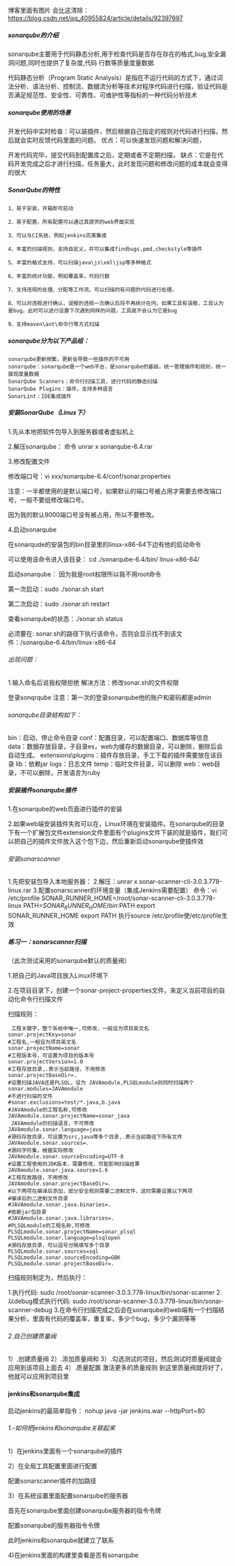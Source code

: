 博客里面有图片 会比这清除： <https://blog.csdn.net/qq_40955824/article/details/92397697>

##### sonarqube的介绍

sonarqube主要用于代码静态分析,用于检查代码是否存在存在的格式,bug,安全漏洞问题,同时也提供了复杂度,代码 行数等质量度量数据.

代码静态分析（Program Static Analysis）是指在不运行代码的方式下，通过词法分析、语法分析、控制流、数据流分析等技术对程序代码进行扫描，验证代码是否满足规范性、安全性、可靠性、可维护性等指标的一种代码分析技术


##### sonarqube使用的场景
开发代码中实时检查：可以装插件，然后根据自己指定的规则对代码进行扫描，然后就会实时反馈代码里面的问题。
优点：可以快速发现问题和解决问题，

开发代码完毕，提交代码到配置库之后，定期或者不定期扫描，
缺点：它是在代码开发完成之后才进行扫描，任务量大，此时发现问题和修改问题的成本就会变得的很大


##### SonarQube的特性
```
1、易于安装，开箱即可启动

2、易于配置，所有配置可以通过其提供的web界面实现

3、可以与CI系统，例如jenkins完美集成

4、丰富的扫描规则，支持自定义，并可以集成findbugs,pmd,checkstyle等插件

5、丰富的格式支持，可以扫描java\js\xml\jsp等多种格式

6、丰富的统计功能，例如覆盖率，代码行数

7、支持违规的处理、分配等工作流，可以扫描的有问题的代码进行处理，

8、可以对违规进行确认，误报的违规一次确认后将不再统计在内，如果工具有误报，工具认为是bug，此时可以进行设置下次遇到同样的问题，工具就不会认为它是bug

9、支持maven\ant\命令行等方式扫描
```


##### sonarqube分为以下产品组：
```
sonarqube更新频繁，更新会导致一些插件的不可用
sonarqube：sonarqube是一个web平台，是sonarqube的基础，统一管理插件和规则，统一展现度量数据
SonarQube Scanners：命令行扫描工具，进行代码的静态扫描
SonarQube Plugins：插件，支持多种语言
SonarLint：IDE集成插件
```
##### 安装SonarQube（Linux下）
1.先从本地把软件包导入到服务器或者虚拟机上

2.解压sonarqube： 命令 unrar x sonarqube-6.4.rar

3.修改配置文件

修改端口号：vi xxx/sonarqube-6.4/conf/sonar.properties

注意：一半都使用的是默认端口号，如果默认的端口号被占用才需要去修改端口号，一般不要组修改端口号。

因为我的默认9000端口号没有被占用，所以不要修改。

4.启动sonarqube

在sonarqude的安装包的bin目录里的linux-x86-64下边有他的启动命令



可以使用该命令进入该目录： cd ./sonarqube-6.4/bin/ linux-x86-64/

启动sonarqube：  因为我是root权限所以我不用root命令

第一次启动：sudo ./sonar.sh start 

第二次启动：sudo ./sonar.sh restart 

查看sonarqube的状态：./sonar.sh status

必须要在: sonar.sh的路径下执行该命令，否则会显示找不到该文件：/sonarqube-6.4/bin/linux-x86-64


###### 出现问题：

1.输入命名后说我权限拒绝
解决方法：修改sonar.sh的文件权限

登录sonqrqube
注意：第一次的登录sonarqube他的账户和密码都是admin

###### sonarqube目录结构如下：
bin：启动、停止命令目录
conf：配置目录，可以配置端口、数据库等信息
data：数据存放目录，子目录es，web为缓存的数据目录，可以删除，删除后会自动生成。
extensions\plugins：插件存放目录，手工下载的插件需要放在该目录
lib：依赖jar
logs：日志文件
temp：临时文件目录，可以删除
web：web目录，不可以删除，开发语言为ruby
##### 安装插件sonarqube插件
1.在sonarqube的web页面进行插件的安装



2.如果web端安装插件失败可以在，Linux环境在安装插件。在sonarqube的目录下有一个扩展包文件extension文件里面有个plugins文件下装的就是插件，我们可以把自己的插件文件放入这个包下边，然后重新启动sonarqube使插件效




###### 安装sonarscanner
1.先把安装包导入本地服务器：
2.解压：unrar x sonar-scanner-cli-3.0.3.778-linux.rar
3.配置sonarscanner的环境变量（集成Jenkins需要配置）
命令：vi /etc/profile
SONAR_RUNNER_HOME=/root/sonar-scanner-cli-3.0.3.778-linux
PATH=$SONAR_RUNNER_HOME/bin:$PATH
export SONAR_RUNNER_HOME 
export PATH
执行source /etc/profile使/etc/profile生效


##### 练习一：sonarscanner扫描 
（此次测试采用的sonarqube默认的质量阀）

1.把自己的Java项目放入Linux环境下

2.在项目目录下，创建一个sonar-project-properties文件，来定义当前项目的自动化命令行扫描文件

扫描规则：
```
 工程关键字，整个系统中唯一,可修改，一般设为项目英文名
sonar.projectKey=sonar
#工程名,一般设为项目英文名
sonar.projectName=sonar
#工程版本号，可设置为项目的版本号
sonar.projectVersion=1.0
#工程存放目录,.表示当前路径，不用修改
sonar.projectBaseDir=. 
#设置扫描JAVA还是PLSQL，设为 JAVAmodule,PLSQLmodule则同时扫描两个
sonar.modules=JAVAmodule
#不进行扫描的文件
#sonar.exclusions=test/*.java,b.java
#JAVAmodule的工程名称,可修改
JAVAmodule.sonar.projectName=sonar_java
 JAVAmodule的扫描语言，不可修改
JAVAmodule.sonar.language=java
#源码存放目录，可设置为src,java等多个目录,.表示当前路径下所有文件
JAVAmodule.sonar.sources=.
#源码字符集，根据实际修改
JAVAmodule.sonar.sourceEncoding=UTF-8
#设置工程使用的JDK版本，需要修改，可能影响扫描结果
JAVAmodule.sonar.java.source=1.6
#工程存放路径，不用修改
JAVAmodule.sonar.projectBaseDir=.
#以下两项在编译后添加，部分安全规则需要二进制文件，这时需要设置以下两项
#编译后的二进制文件目录
#JAVAmodule.sonar.java.binaries=.
#依赖jar包目录
#JAVAmodule.sonar.java.libraries=.
#PLSQLmodule的工程名称,可修改
PLSQLmodule.sonar.projectName=sonar_plsql
PLSQLmodule.sonar.language=plsqlopen
#源码存放目录，可以逗号分隔填写多个目录
PLSQLmodule.sonar.sources=sql
PLSQLmodule.sonar.sourceEncoding=GBK
PLSQLmodule.sonar.projectBaseDir=.
```

扫描规则制定为，然后执行：

1.执行代码:   sudo /root/sonar-scanner-3.0.3.778-linux/bin/sonar-scanner
2.以debug模式执行代码:   sudo /root/sonar-scanner-3.0.3.778-linux/bin/sonar-scanner-debug
3.在命令行扫描完成之后会在sonarqube的web端有一个扫描结果分析，里面有代码的覆盖率，重复率，多少个bug，多少个漏洞等等



###### 2.自己创建质量阀
1）.创建质量阀
2）.添加质量阀和
3）.勾选测试的项目，然后测试时质量阀就会应用到该项目上面去
4）.质量配置
激活更多的质量规则
到这里质量阀就将好了，他就可以应用到项目里


#### jenkins和sonarqube集成

启动jenkins的最简单指令：
nohup java -jar jenkins.war --httpPort=80

###### 1.-如何把jenkins和sonarqube关联起来

1）在jenkins里面有一个sonarqube的插件

2）在全局工具配置里面进行配置

配置sonarscanner插件的加路径

3）在系统设置里面配置sonarqube的服务器

首先在sonarqube里面创建sonarqube服务器的指令令牌

配置sonarqube的服务器指令令牌

此时jenkins和sonarqube就建立了联系

4)在jenkins里面的构建里查看是否有sonarqube